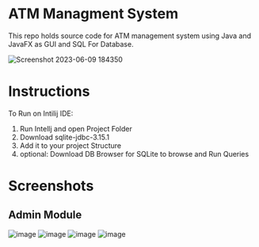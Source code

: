# ATM Managment System
This repo holds source code for ATM management system using Java and JavaFX as GUI and SQL For Database.

![Screenshot 2023-06-09 184350](https://github.com/FathyKhalid/ATM/assets/85445784/e707f6dc-90b7-4826-8a62-42ce70bfe328)
# Instructions
To Run on Intilij IDE:
1. Run Intellj and open Project Folder 
2. Download sqlite-jdbc-3.15.1
3. Add it to your project Structure
4. optional: Download DB Browser for SQLite to browse and Run Queries
# Screenshots
## Admin Module
![image](https://github.com/FathyKhalid/ATM/assets/85445784/7692b53f-8614-4117-ad00-f05c89d0d8b5)
![image](https://github.com/FathyKhalid/ATM/assets/85445784/09aec1ab-0531-43e4-a092-13d8b78edd3e)
![image](https://github.com/FathyKhalid/ATM/assets/85445784/70bc9a7d-9e65-4309-bb75-af21d25671e0)
![image](https://github.com/FathyKhalid/ATM/assets/85445784/4e93dd35-912e-4d25-939d-eb3e015a8535)
